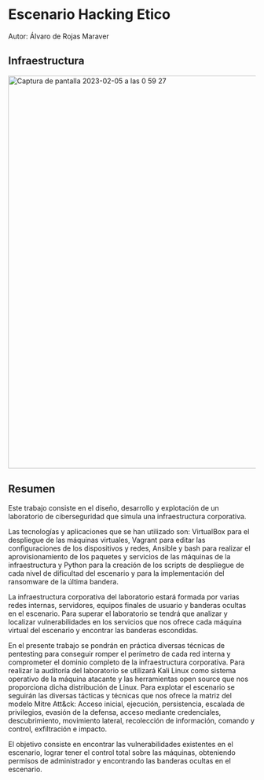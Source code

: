# Escenario Hacking Etico
Autor: Álvaro de Rojas Maraver

## Infraestructura
<img width="800" alt="Captura de pantalla 2023-02-05 a las 0 59 27" src="https://user-images.githubusercontent.com/105986456/216794651-c78f6693-3bc5-425a-bbdb-3a1f1ffb13a8.png">

## Resumen

Este trabajo consiste en el diseño, desarrollo y explotación de un laboratorio de ciberseguridad que simula una infraestructura corporativa. 

Las tecnologías y aplicaciones que se han utilizado son: VirtualBox para el despliegue de las máquinas virtuales, Vagrant para editar las configuraciones de los dispositivos y redes, Ansible
y bash para realizar el aprovisionamiento de los paquetes y servicios de las máquinas de la infraestructura y Python para la creación de los scripts de despliegue de cada nivel de dificultad del escenario y para la implementación del ransomware de la última bandera.

La infraestructura corporativa del 
laboratorio estará formada por varias redes internas, servidores, equipos finales de usuario y banderas ocultas en el escenario. Para superar el laboratorio se tendrá que analizar y localizar vulnerabilidades en los servicios que nos ofrece cada máquina virtual del escenario y encontrar las banderas escondidas.

En el presente trabajo se pondrán en práctica diversas técnicas de pentesting para conseguir romper el perímetro de cada red interna y comprometer el dominio completo de la infraestructura corporativa. Para realizar la auditoría del laboratorio se utilizará Kali Linux como sistema operativo de la máquina atacante y las herramientas open source que nos proporciona dicha distribución de Linux. Para explotar el escenario se seguirán las diversas tácticas y técnicas que nos ofrece la matriz del modelo Mitre Att&ck: Acceso inicial, ejecución, persistencia, escalada de privilegios, evasión de la defensa, acceso mediante credenciales, descubrimiento, movimiento lateral, recolección de información, comando y control, exfiltración e impacto.

El objetivo consiste en encontrar las vulnerabilidades existentes en el escenario, lograr tener el control total sobre las máquinas, obteniendo permisos de administrador y encontrando las banderas ocultas en el escenario.
